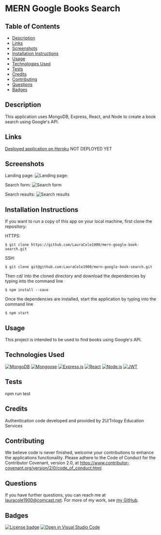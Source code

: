 # MERN Google Books Search

## Table of Contents

* [Description](#description)
* [Links](#links)
* [Screenshots](#screenshots)
* [Installation Instructions](#installation-instructions)
* [Usage](#usage)
* [Technologies Used](#technologies-used)
* [Tests](#tests)
* [Credits](#credits)
* [Contributing](#contributing)
* [Questions](#questions)
* [Badges](#badges)

## Description

This application uses MongoDB, Express, React, and Node to create a book search using Google's API.

## Links

[Deployed application on Heroku](https://#.herokuapp.com) NOT DEPLOYED YET

## Screenshots

Landing page:
![Landing page:](assets/landing-page-screenshot.png)

Search form:
![Search form](assets/search-form-screenshot.png)

Search results:
![Search results](assets/search-results-screenshot.png)

## Installation Instructions

If you want to run a copy of this app on your local machine, first clone the repository:

HTTPS:
```
$ git clone https://github.com/LauraCole1900/mern-google-book-search.git
```

SSH:
```
$ git clone git@github.com:LauraCole1900/mern-google-book-search.git
```

Then cd/ into the cloned directory and download the dependencies by typing into the command line
```
$ npm install --save
```

Once the dependencies are installed, start the application by typing into the command line
```
$ npm start
```

## Usage

This project is intended to be used to find books using Google's API.

## Technologies Used

[![MongoDB](https://img.shields.io/badge/built%20with-MongoDB-4db33d)](https://www.mongodb.com/) [![Mongoose](https://img.shields.io/badge/built%20with-Mongoose-880000)](https://mongoosejs.com/) [![Express.js](https://img.shields.io/badge/built%20with-Express.js-303030)](https://expressjs.com/) [![React](https://img.shields.io/badge/built%20with-React-61dbfb)](https://reactjs.org/) [![Node.js](https://img.shields.io/badge/built%20with-Node.js-3c873a)](https://nodejs.org/en/) [![JWT](https://img.shields.io/badge/built%20with-JWT-d63aff)](https://jwt.io/)

## Tests

npm run test

## Credits

Authentication code developed and provided by 2U/Trilogy Education Services

## Contributing

We believe code is never finished, welcome your contributions to enhance the applications functionality. Please adhere to the Code of Conduct for the Contributor Covenant, version 2.0, at https://www.contributor-covenant.org/version/2/0/code_of_conduct.html.

## Questions

If you have further questions, you can reach me at lauracole1900@comcast.net. For more of my work, see [my GitHub](https://github.com/LauraCole1900).

## Badges

[![License badge](https://img.shields.io/badge/license-MIT-00008b)](./LICENSE) [![Open in Visual Studio Code](https://open.vscode.dev/badges/open-in-vscode.svg)](https://open.vscode.dev/LauraCole1900/mern-google-book-search)